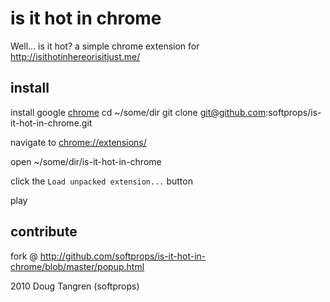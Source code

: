 # is it hot in chrome

Well... is it hot? a simple chrome extension for http://isithotinhereorisitjust.me/

## install

install google [chrome](http://www.google.com/support/chrome/bin/answer.py?hl=en&answer=95346)
    cd ~/some/dir
    git clone git@github.com:softprops/is-it-hot-in-chrome.git

navigate to [chrome://extensions/](chrome://extensions/)

open ~/some/dir/is-it-hot-in-chrome

click the `Load unpacked extension...` button

play

## contribute

fork @ http://github.com/softprops/is-it-hot-in-chrome/blob/master/popup.html 

2010 Doug Tangren (softprops)